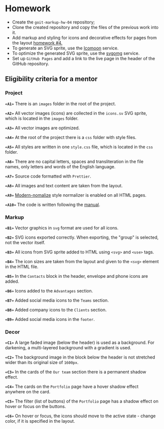 # Homework

- Create the `goit-markup-hw-04` repository;
- Clone the created repository and copy the files of the previous work into it.
- Add markup and styling for icons and decorative effects for pages from the layout
  [homework #4.](<https://www.figma.com/file/0uRxYENU9pFeOsq0U0u4IJ/Web-Studio-(Version-2.1)-(Copy)?node-id=1-293&t=zLGSBPvnltztRcOq-0>)
- To generate an SVG sprite, use the [Icomoon](https://icomoon.io/) service.
- To optimize the generated SVG sprite, use the [svgomg](https://jakearchibald.github.io/svgomg/)
  service.
- Set up `GitHub Pages` and add a link to the live page in the header of the GitHub repository.

## Eligibility criteria for a mentor

### Project

**`«A1»`** There is an `images` folder in the root of the project.

**`«A2»`** All vector images (icons) are collected in the `icons.sv` SVG sprite, which is located in
the `images` folder.

**`«A3»`** All vector images are optimized.

**`«A4»`** At the root of the project there is a `css` folder with style files.

**`«A5»`** All styles are written in one `style.css` file, which is located in the `css` folder.

**`«A6»`** There are no capital letters, spaces and transliteration in the file names, only letters
and words of the English language.

**`«A7»`** Source code formatted with `Prettier`.

**`«A8»`** All images and text content are taken from the layout.

**`«A9»`** [Modern-nomalize](https://github.com/sindresorhus/modern-normalize) style normalizer is
enabled on all HTML pages.

**`«A10»`** The code is written following the [manual](https://codeguide.co/).

### Markup

**`«B1»`** Vector graphics in `svg` format are used for all icons.

**`«B2»`** SVG icons exported correctly. When exporting, the "group" is selected, not the vector
itself.

**`«B3»`** All icons from SVG sprite added to HTML using `<svg>` and `<use>` tags.

**`«B4»`** The icon sizes are taken from the layout and given to the `<svg>` element in the HTML
file.

**`«B5»`** In the `Contacts` block in the header, envelope and phone icons are added.

**`«B6»`** Icons added to the `Advantages` section.

**`«B7»`** Added social media icons to the `Teams` section.

**`«B8»`** Added company icons to the `Clients` section.

**`«B9»`** Added social media icons in the `footer`.

### Decor

**`«C1»`** A large faded image (below the header) is used as a background. For darkening, a
multi-layered background with a gradient is used.

**`«C2»`** The background image in the block below the header is not stretched wider than its
original size of `1600px`.

**`«C3»`** In the cards of the `Our team` section there is a permanent shadow effect.

**`«C4»`** The cards on the `Portfolio` page have a hover shadow effect anywhere on the card.

**`«C5»`** The filter (list of buttons) of the `Portfolio` page has a shadow effect on hover or
focus on the buttons.

**`«C6»`** On hover or focus, the icons should move to the active state - change color, if it is
specified in the layout.
